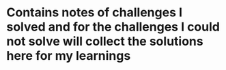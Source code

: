# Contains notes of challenges I solved and for the challenges I could not solve will collect the solutions here for my learnings
